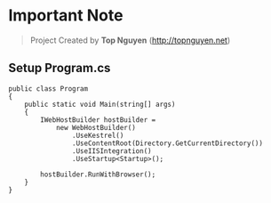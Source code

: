 ﻿# Important Note
> Project Created by **Top Nguyen** (http://topnguyen.net)

## Setup Program.cs
	public class Program
	{
		public static void Main(string[] args)
		{
			IWebHostBuilder hostBuilder =
				new WebHostBuilder()
					.UseKestrel()
					.UseContentRoot(Directory.GetCurrentDirectory())
					.UseIISIntegration()
					.UseStartup<Startup>();

			hostBuilder.RunWithBrowser();
		}
	}
